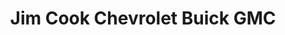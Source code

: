 ---
title: "Jim Cook Chevrolet Buick GMC"
url: /marion/jim-cook-chevrolet-buick-gmc/
shop: Autohaus
---